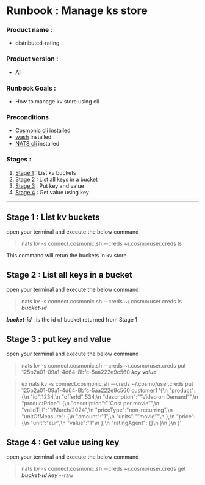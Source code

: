 # Runbook : Manage ks store
### Product name : 
- distributed-rating

### Product version :
-  All

### Runbook Goals :
- How to manage kv store using cli 
### Preconditions
- [Cosmonic cli](https://cosmonic.com/docs/user_guide/cosmo_cli) installed
- [wash](https://wasmcloud.com/docs/installation?os=mac) installed
- [NATS cli](https://docs.nats.io/using-nats/nats-tools/nats_cli) installed
### Stages :
1. [Stage 1](#stage1) : List kv buckets
2. [Stage 2](#stage2) : List all keys in a bucket
3. [Stage 3](#stage3) : Put key and value
4. [Stage 4](#stage4) : Get value using key



***


## Stage 1 : List kv buckets <a name="stage1"></a>

open your terminal and execute the below command

> nats kv -s connect.cosmonic.sh --creds ~/.cosmo/user.creds ls


This command will retun the buckets in kv store


## Stage 2 : List all keys in a bucket <a name="stage2"></a>

open your terminal and execute the below command

>  nats kv -s connect.cosmonic.sh --creds ~/.cosmo/user.creds ls ***bucket-id***


***bucket-id*** : is the id of bucket returned from Stage 1 


## Stage 3 : put key and value <a name="stage3"></a>

open your terminal and execute the below command

>  nats kv -s connect.cosmonic.sh --creds ~/.cosmo/user.creds put 125b2a01-09a1-4d64-8bfc-5aa222e9c560 ***key*** ***value***

> ex nats kv -s connect.cosmonic.sh --creds ~/.cosmo/user.creds put 125b2a01-09a1-4d64-8bfc-5aa222e9c560 customer1 '{\n        "product": {\n           "id":1234,\n           "offerId":534,\n           "description":"”Video on Demand”",\n           "productPrice": {\n              "description":"”Cost per movie”",\n              "validTill":"1/March/2024",\n              "priceType":"non-recurring",\n              "unitOfMeasure": {\n                 "amount":"1",\n                 "units":"”movie”"\n              },\n              "price": {\n                 "unit":"eur",\n                 "value":"1"\n              },\n              "ratingAgent": {}\n           }\n        }\n    }'

## Stage 4 : Get value using key <a name="stage4"></a>
open your terminal and execute the below command

> nats kv -s connect.cosmonic.sh --creds ~/.cosmo/user.creds get ***bucket-id***  ***key*** --raw
